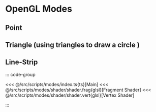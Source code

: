 # OpenGL Modes

## Point
<GL script="modes" :args="['points']"/>

## Triangle (using triangles to draw a circle )
<GL script="modes" :args="['triangle']"/>

## Line-Strip
<GL script="modes" :args="['lines-strip']"/>

::: code-group

<<< @/src/scripts/modes/index.ts{ts}[Main]
<<< @/src/scripts/modes/shader/shader.frag{glsl}[Fragment Shader]
<<< @/src/scripts/modes/shader/shader.vert{glsl}[Vertex Shader]

:::
